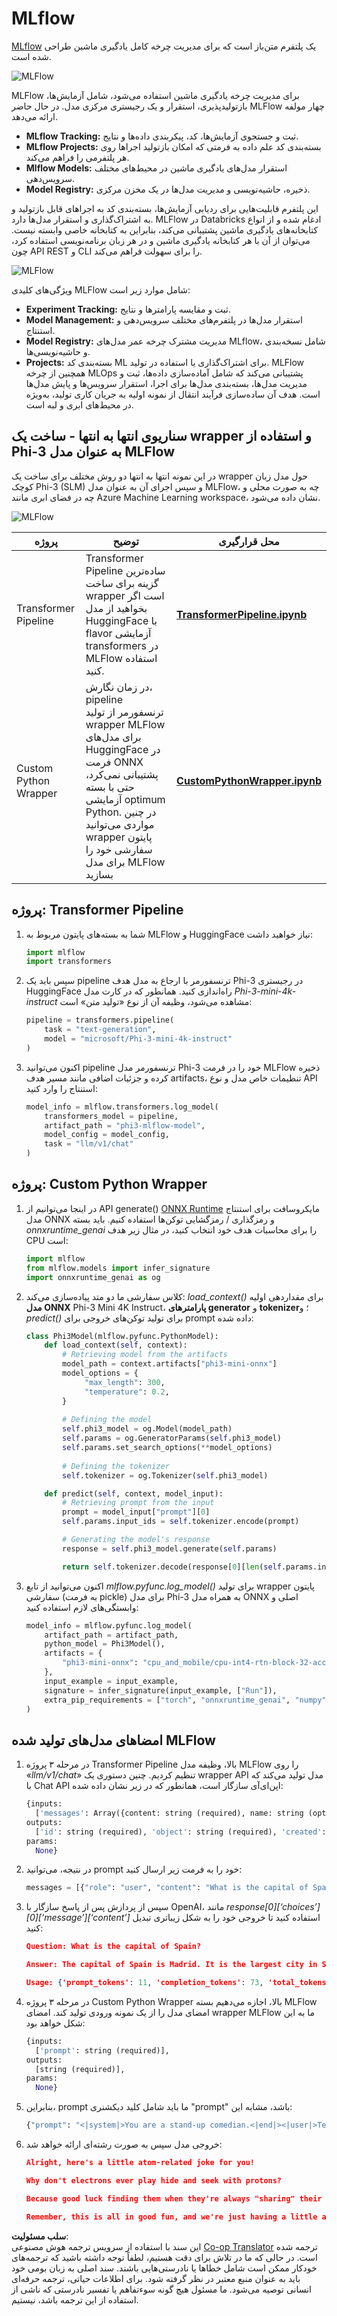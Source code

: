 <!--
CO_OP_TRANSLATOR_METADATA:
{
  "original_hash": "f61c383bbf0c3dac97e43f833c258731",
  "translation_date": "2025-05-07T13:56:47+00:00",
  "source_file": "md/02.Application/01.TextAndChat/Phi3/E2E_Phi-3-MLflow.md",
  "language_code": "fa"
}
-->
# MLflow

[MLflow](https://mlflow.org/) یک پلتفرم متن‌باز است که برای مدیریت چرخه کامل یادگیری ماشین طراحی شده است.

![MLFlow](../../../../../../translated_images/MlFlowmlops.ed16f47809d74d9ac0407bf43985ec022ad01f3d970083e465326951e43b2e01.fa.png)

MLFlow برای مدیریت چرخه یادگیری ماشین استفاده می‌شود، شامل آزمایش‌ها، بازتولیدپذیری، استقرار و یک رجیستری مرکزی مدل. در حال حاضر MLFlow چهار مولفه ارائه می‌دهد.

- **MLflow Tracking:** ثبت و جستجوی آزمایش‌ها، کد، پیکربندی داده‌ها و نتایج.
- **MLflow Projects:** بسته‌بندی کد علم داده به فرمتی که امکان بازتولید اجراها روی هر پلتفرمی را فراهم می‌کند.
- **Mlflow Models:** استقرار مدل‌های یادگیری ماشین در محیط‌های مختلف سرویس‌دهی.
- **Model Registry:** ذخیره، حاشیه‌نویسی و مدیریت مدل‌ها در یک مخزن مرکزی.

این پلتفرم قابلیت‌هایی برای ردیابی آزمایش‌ها، بسته‌بندی کد به اجراهای قابل بازتولید و به اشتراک‌گذاری و استقرار مدل‌ها دارد. MLFlow در Databricks ادغام شده و از انواع کتابخانه‌های یادگیری ماشین پشتیبانی می‌کند، بنابراین به کتابخانه خاصی وابسته نیست. می‌توان از آن با هر کتابخانه یادگیری ماشین و در هر زبان برنامه‌نویسی استفاده کرد، چون API REST و CLI را برای سهولت فراهم می‌کند.

![MLFlow](../../../../../../translated_images/MLflow2.5a22eb718f6311d16f1a1952a047dc6b9e392649f1e0fc7bc3c3dcd65e3af07c.fa.png)

ویژگی‌های کلیدی MLFlow شامل موارد زیر است:

- **Experiment Tracking:** ثبت و مقایسه پارامترها و نتایج.
- **Model Management:** استقرار مدل‌ها در پلتفرم‌های مختلف سرویس‌دهی و استنتاج.
- **Model Registry:** مدیریت مشترک چرخه عمر مدل‌های MLflow، شامل نسخه‌بندی و حاشیه‌نویسی‌ها.
- **Projects:** بسته‌بندی کد ML برای اشتراک‌گذاری یا استفاده در تولید.
MLFlow همچنین از چرخه MLOps پشتیبانی می‌کند که شامل آماده‌سازی داده‌ها، ثبت و مدیریت مدل‌ها، بسته‌بندی مدل‌ها برای اجرا، استقرار سرویس‌ها و پایش مدل‌ها است. هدف آن ساده‌سازی فرآیند انتقال از نمونه اولیه به جریان کاری تولید، به‌ویژه در محیط‌های ابری و لبه است.

## سناریوی انتها به انتها - ساخت یک wrapper و استفاده از Phi-3 به عنوان مدل MLFlow

در این نمونه انتها به انتها دو روش مختلف برای ساخت یک wrapper حول مدل زبان کوچک Phi-3 (SLM) و سپس اجرای آن به عنوان مدل MLFlow، چه به صورت محلی و چه در فضای ابری مانند Azure Machine Learning workspace، نشان داده می‌شود.

![MLFlow](../../../../../../translated_images/MlFlow1.fd745e47dbd3fecfee254096d496cdf1cb3e1789184f9efcead9c2a96e5a979b.fa.png)

| پروژه | توضیح | محل قرارگیری |
| ------------ | ----------- | -------- |
| Transformer Pipeline | Transformer Pipeline ساده‌ترین گزینه برای ساخت wrapper است اگر بخواهید از مدل HuggingFace با flavor آزمایشی transformers در MLFlow استفاده کنید. | [**TransformerPipeline.ipynb**](../../../../../../code/06.E2E/E2E_Phi-3-MLflow_TransformerPipeline.ipynb) |
| Custom Python Wrapper | در زمان نگارش، pipeline ترنسفورمر از تولید wrapper MLFlow برای مدل‌های HuggingFace در فرمت ONNX پشتیبانی نمی‌کرد، حتی با بسته آزمایشی optimum Python. در چنین مواردی می‌توانید wrapper پایتون سفارشی خود را برای مدل MLFlow بسازید | [**CustomPythonWrapper.ipynb**](../../../../../../code/06.E2E/E2E_Phi-3-MLflow_CustomPythonWrapper.ipynb) |

## پروژه: Transformer Pipeline

1. شما به بسته‌های پایتون مربوط به MLFlow و HuggingFace نیاز خواهید داشت:

    ``` Python
    import mlflow
    import transformers
    ```

2. سپس باید یک pipeline ترنسفورمر با ارجاع به مدل هدف Phi-3 در رجیستری HuggingFace راه‌اندازی کنید. همانطور که در کارت مدل _Phi-3-mini-4k-instruct_ مشاهده می‌شود، وظیفه آن از نوع «تولید متن» است:

    ``` Python
    pipeline = transformers.pipeline(
        task = "text-generation",
        model = "microsoft/Phi-3-mini-4k-instruct"
    )
    ```

3. اکنون می‌توانید pipeline ترنسفورمر مدل Phi-3 خود را در فرمت MLFlow ذخیره کرده و جزئیات اضافی مانند مسیر هدف artifacts، تنظیمات خاص مدل و نوع API استنتاج را وارد کنید:

    ``` Python
    model_info = mlflow.transformers.log_model(
        transformers_model = pipeline,
        artifact_path = "phi3-mlflow-model",
        model_config = model_config,
        task = "llm/v1/chat"
    )
    ```

## پروژه: Custom Python Wrapper

1. در اینجا می‌توانیم از API generate() [ONNX Runtime](https://github.com/microsoft/onnxruntime-genai) مایکروسافت برای استنتاج مدل ONNX و رمزگذاری / رمزگشایی توکن‌ها استفاده کنیم. باید بسته _onnxruntime_genai_ را برای محاسبات هدف خود انتخاب کنید، در مثال زیر هدف CPU است:

    ``` Python
    import mlflow
    from mlflow.models import infer_signature
    import onnxruntime_genai as og
    ```

1. کلاس سفارشی ما دو متد پیاده‌سازی می‌کند: _load_context()_ برای مقداردهی اولیه **مدل ONNX** Phi-3 Mini 4K Instruct، **پارامترهای generator** و **tokenizer**؛ و _predict()_ برای تولید توکن‌های خروجی برای prompt داده شده:

    ``` Python
    class Phi3Model(mlflow.pyfunc.PythonModel):
        def load_context(self, context):
            # Retrieving model from the artifacts
            model_path = context.artifacts["phi3-mini-onnx"]
            model_options = {
                 "max_length": 300,
                 "temperature": 0.2,         
            }
        
            # Defining the model
            self.phi3_model = og.Model(model_path)
            self.params = og.GeneratorParams(self.phi3_model)
            self.params.set_search_options(**model_options)
            
            # Defining the tokenizer
            self.tokenizer = og.Tokenizer(self.phi3_model)
    
        def predict(self, context, model_input):
            # Retrieving prompt from the input
            prompt = model_input["prompt"][0]
            self.params.input_ids = self.tokenizer.encode(prompt)
    
            # Generating the model's response
            response = self.phi3_model.generate(self.params)
    
            return self.tokenizer.decode(response[0][len(self.params.input_ids):])
    ```

1. اکنون می‌توانید از تابع _mlflow.pyfunc.log_model()_ برای تولید wrapper پایتون سفارشی (به فرمت pickle) برای مدل Phi-3 به همراه مدل ONNX اصلی و وابستگی‌های لازم استفاده کنید:

    ``` Python
    model_info = mlflow.pyfunc.log_model(
        artifact_path = artifact_path,
        python_model = Phi3Model(),
        artifacts = {
            "phi3-mini-onnx": "cpu_and_mobile/cpu-int4-rtn-block-32-acc-level-4",
        },
        input_example = input_example,
        signature = infer_signature(input_example, ["Run"]),
        extra_pip_requirements = ["torch", "onnxruntime_genai", "numpy"],
    )
    ```

## امضاهای مدل‌های تولید شده MLFlow

1. در مرحله ۳ پروژه Transformer Pipeline بالا، وظیفه مدل MLFlow را روی «_llm/v1/chat_» تنظیم کردیم. چنین دستوری یک wrapper API مدل تولید می‌کند که با Chat API اپن‌ای‌آی سازگار است، همانطور که در زیر نشان داده شده:

    ``` Python
    {inputs: 
      ['messages': Array({content: string (required), name: string (optional), role: string (required)}) (required), 'temperature': double (optional), 'max_tokens': long (optional), 'stop': Array(string) (optional), 'n': long (optional), 'stream': boolean (optional)],
    outputs: 
      ['id': string (required), 'object': string (required), 'created': long (required), 'model': string (required), 'choices': Array({finish_reason: string (required), index: long (required), message: {content: string (required), name: string (optional), role: string (required)} (required)}) (required), 'usage': {completion_tokens: long (required), prompt_tokens: long (required), total_tokens: long (required)} (required)],
    params: 
      None}
    ```

1. در نتیجه، می‌توانید prompt خود را به فرمت زیر ارسال کنید:

    ``` Python
    messages = [{"role": "user", "content": "What is the capital of Spain?"}]
    ```

1. سپس از پردازش پس از پاسخ سازگار با OpenAI، مانند _response[0][‘choices’][0][‘message’][‘content’]_ استفاده کنید تا خروجی خود را به شکل زیباتری تبدیل کنید:

    ``` JSON
    Question: What is the capital of Spain?
    
    Answer: The capital of Spain is Madrid. It is the largest city in Spain and serves as the political, economic, and cultural center of the country. Madrid is located in the center of the Iberian Peninsula and is known for its rich history, art, and architecture, including the Royal Palace, the Prado Museum, and the Plaza Mayor.
    
    Usage: {'prompt_tokens': 11, 'completion_tokens': 73, 'total_tokens': 84}
    ```

1. در مرحله ۳ پروژه Custom Python Wrapper بالا، اجازه می‌دهیم بسته MLFlow امضای مدل را از یک نمونه ورودی تولید کند. امضای wrapper MLFlow ما به این شکل خواهد بود:

    ``` Python
    {inputs: 
      ['prompt': string (required)],
    outputs: 
      [string (required)],
    params: 
      None}
    ```

1. بنابراین، prompt ما باید شامل کلید دیکشنری "prompt" باشد، مشابه این:

    ``` Python
    {"prompt": "<|system|>You are a stand-up comedian.<|end|><|user|>Tell me a joke about atom<|end|><|assistant|>",}
    ```

1. خروجی مدل سپس به صورت رشته‌ای ارائه خواهد شد:

    ``` JSON
    Alright, here's a little atom-related joke for you!
    
    Why don't electrons ever play hide and seek with protons?
    
    Because good luck finding them when they're always "sharing" their electrons!
    
    Remember, this is all in good fun, and we're just having a little atomic-level humor!
    ```

**سلب مسئولیت**:  
این سند با استفاده از سرویس ترجمه هوش مصنوعی [Co-op Translator](https://github.com/Azure/co-op-translator) ترجمه شده است. در حالی که ما در تلاش برای دقت هستیم، لطفاً توجه داشته باشید که ترجمه‌های خودکار ممکن است شامل خطاها یا نادرستی‌هایی باشند. سند اصلی به زبان بومی خود باید به عنوان منبع معتبر در نظر گرفته شود. برای اطلاعات حیاتی، ترجمه حرفه‌ای انسانی توصیه می‌شود. ما مسئول هیچ گونه سوءتفاهم یا تفسیر نادرستی که ناشی از استفاده از این ترجمه باشد، نیستیم.